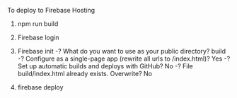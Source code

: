 To deploy to Firebase Hosting

1. npm run build

2. Firebase login

3. Firebase init
   -? What do you want to use as your public directory? build
   -? Configure as a single-page app (rewrite all urls to /index.html)? Yes
   -? Set up automatic builds and deploys with GitHub? No
   -? File build/index.html already exists. Overwrite? No

4. firebase deploy
